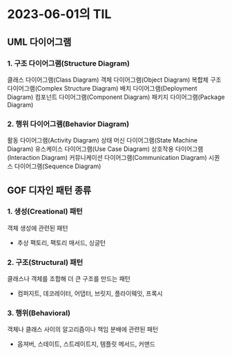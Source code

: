 # 2023-06-01의 TIL

## UML 다이어그램

### 1. 구조 다이어그램(Structure Diagram)

클래스 다이어그램(Class Diagram)
객체 다이어그램(Object Diagram)
복합체 구조 다이어그램(Complex Structure Diagram)
배치 다이어그램(Deployment Diagram)
컴포넌트 다이어그램(Component Diagram)
패키지 다이어그램(Package Diagram)

### 2. 행위 다이어그램(Behavior Diagram)

활동 다이어그램(Activity Diagram)
상태 머신 다이어그램(State Machine Diagram)
유스케이스 다이어그램(Use Case Diagram)
상호작용 다이어그램(Interaction Diagram)
커뮤니케이션 다이어그램(Communication Diagram)
시퀀스 다이어그램(Sequence Diagram)

## GOF 디자인 패턴 종류

### 1. 생성(Creational) 패턴

객체 생성에 관련된 패턴

- 추상 팩토리, 팩토리 매서드, 싱글턴

### 2. 구조(Structural) 패턴

클래스나 객체를 조합해 더 큰 구조를 만드는 패턴

- 컴퍼지트, 데코레이터, 어댑터, 브릿지, 플라이웨잇, 프록시

### 3. 행위(Behavioral)

객체나 클래스 사이의 알고리즘이나 책임 분배에 관련된 패턴

- 옵져버, 스테이트, 스트레이트지, 템플릿 메서드, 커맨드
